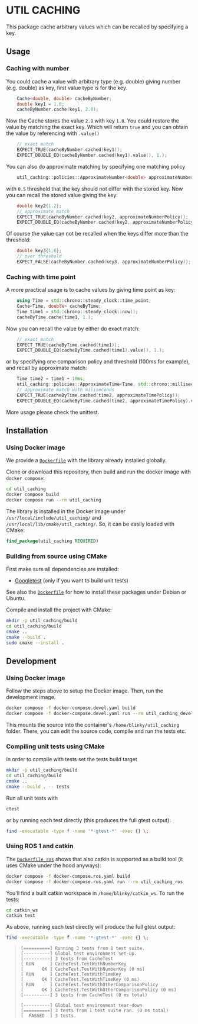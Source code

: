 # UTIL CACHING

This package cache arbitrary values which can be recalled by specifying a key.


## Usage

### Caching with number

You could cache a value with arbitrary type (e.g. double) giving number (e.g. double) as key, first value type is for the key.

```cpp
    Cache<double, double> cacheByNumber;
    double key1 = 1.0;
    cacheByNumber.cache(key1, 2.0);
```
Now the Cache stores the value `2.0` with key `1.0`. You could restore the value by matching the exact key. Which will return `true` and you can obtain the value by referencing with `.value()`

```cpp
    // exact match
    EXPECT_TRUE(cacheByNumber.cached(key1));
    EXPECT_DOUBLE_EQ(cacheByNumber.cached(key1).value(), 1.);
```

You can also do approximate matching by specifying one matching policy 

```cpp
    util_caching::policies::ApproximateNumber<double> approximateNumberPolicy{0.5};
```

with `0.5` threshold that the key should not differ with the stored key. Now you can recall the stored value giving the key:

```cpp
    double key2{1.2};
    // approximate match
    EXPECT_TRUE(cacheByNumber.cached(key2, approximateNumberPolicy));
    EXPECT_DOUBLE_EQ(cacheByNumber.cached(key2, approximateNumberPolicy).value(), 1.);
```
Of course the value can not be recalled when the keys differ more than the threshold:


```cpp
    double key3{1.6};
    // over threshold
    EXPECT_FALSE(cacheByNumber.cached(key3, approximateNumberPolicy));
```
 
### Caching with time point

A more practical usage is to cache values by giving time point as key:

```cpp
    using Time = std::chrono::steady_clock::time_point;
    Cache<Time, double> cacheByTime;
    Time time1 = std::chrono::steady_clock::now();
    cacheByTime.cache(time1, 1.);
```

Now you can recall the value by either do exact match:

```cpp
    // exact match
    EXPECT_TRUE(cacheByTime.cached(time1));
    EXPECT_DOUBLE_EQ(cacheByTime.cached(time1).value(), 1.);
```

or by specifying one comparison policy and threshold (100ms for example), and recall by approximate match:

```cpp
    Time time2 = time1 + 10ms;
    util_caching::policies::ApproximateTime<Time, std::chrono::milliseconds> approximateTimePolicy{100};
    // approximate match with miliseconds
    EXPECT_TRUE(cacheByTime.cached(time2, approximateTimePolicy));
    EXPECT_DOUBLE_EQ(cacheByTime.cached(time2, approximateTimePolicy).value(), 1.);
```

More usage please check the unittest.


## Installation

### Using Docker image

We provide a [`Dockerfile`](./Dockerfile) with the library already installed globally.

Clone or download this repository, then build and run the docker image with `docker compose`:

```bash
cd util_caching
docker compose build
docker compose run --rm util_caching
```

The library is installed in the Docker image under `/usr/local/include/util_caching/` and `/usr/local/lib/cmake/util_caching/`.
So, it can be easily loaded with CMake:

```cmake
find_package(util_caching REQUIRED)
```


### Building from source using CMake

First make sure all dependencies are installed:
- [Googletest](https://github.com/google/googletest) (only if you want to build unit tests)

See also the [`Dockerfile`](./Dockerfile) for how to install these packages under Debian or Ubuntu.

Compile and install the project with CMake:

```bash
mkdir -p util_caching/build
cd util_caching/build
cmake ..
cmake --build .
sudo cmake --install .
```


## Development

### Using Docker image

Follow the steps above to setup the Docker image.
Then, run the development image.

```bash
docker compose -f docker-compose.devel.yaml build
docker compose -f docker-compose.devel.yaml run --rm util_caching_devel
```

This mounts the source into the container's `/home/blinky/util_caching` folder.
There, you can edit the source code, compile and run the tests etc.


### Compiling unit tests using CMake

In order to compile with tests set the tests build target

```bash
mkdir -p util_caching/build
cd util_caching/build
cmake ..
cmake --build . -- tests
```

Run all unit tests with 

```bash
ctest
``` 

or by running each test directly (this produces the full gtest output):

```bash
find -executable -type f -name '*-gtest-*' -exec {} \;
```


### Using ROS 1 and catkin

The [`Dockerfile_ros`](./Dockerfile_ros) shows that also catkin is supported as a build tool (it uses CMake under the hood anyways):

```bash
docker compose -f docker-compose.ros.yaml build
docker compose -f docker-compose.ros.yaml run --rm util_caching_ros
```

You'll find a built catkin workspace in `/home/blinky/catkin_ws`. 
To run the tests:

```bash
cd catkin_ws
catkin test
```

As above, running each test directly will produce the full gtest output:

```bash
find -executable -type f -name '*-gtest-*' -exec {} \;
```

> ```
> [==========] Running 3 tests from 1 test suite.
> [----------] Global test environment set-up.
> [----------] 3 tests from CacheTest
> [ RUN      ] CacheTest.TestWithNumberKey
> [       OK ] CacheTest.TestWithNumberKey (0 ms)
> [ RUN      ] CacheTest.TestWithTimeKey
> [       OK ] CacheTest.TestWithTimeKey (0 ms)
> [ RUN      ] CacheTest.TestWithOtherComparisonPolicy
> [       OK ] CacheTest.TestWithOtherComparisonPolicy (0 ms)
> [----------] 3 tests from CacheTest (0 ms total)
> 
> [----------] Global test environment tear-down
> [==========] 3 tests from 1 test suite ran. (0 ms total)
> [  PASSED  ] 3 tests.
> ```
